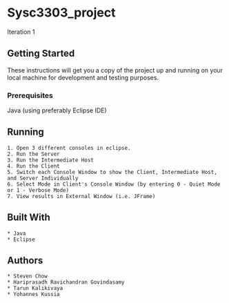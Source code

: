 # Sysc3303_project

Iteration 1

## Getting Started

These instructions will get you a copy of the project up and running on your local machine for development and testing purposes.

### Prerequisites

Java (using preferably Eclipse IDE)

## Running

	1. Open 3 different consoles in eclipse.
	2. Run the Server
	3. Run the Intermediate Host
	4. Run the Client
	5. Switch each Console Window to show the Client, Intermediate Host, and Server Individually
	6. Select Mode in Client's Console Window (by entering 0 - Quiet Mode or 1 - Verbose Mode)
	7. View results in External Window (i.e. JFrame)

## Built With

	* Java
	* Eclipse

## Authors

	* Steven Chow
	* Hariprasadh Ravichandran Govindasamy
	* Tarun Kalikivaya
	* Yohannes Kussia
